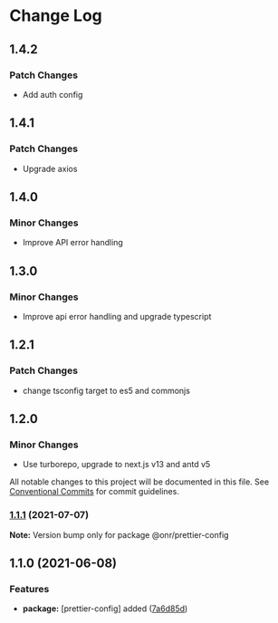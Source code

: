 # Change Log

## 1.4.2

### Patch Changes

- Add auth config

## 1.4.1

### Patch Changes

- Upgrade axios

## 1.4.0

### Minor Changes

- Improve API error handling

## 1.3.0

### Minor Changes

- Improve api error handling and upgrade typescript

## 1.2.1

### Patch Changes

- change tsconfig target to es5 and commonjs

## 1.2.0

### Minor Changes

- Use turborepo, upgrade to next.js v13 and antd v5

All notable changes to this project will be documented in this file.
See [Conventional Commits](https://conventionalcommits.org) for commit guidelines.

### [1.1.1](https://github.com/onramplab/onr-react-ui/compare/@onr/prettier-config@1.1.0...@onr/prettier-config@1.1.1) (2021-07-07)

**Note:** Version bump only for package @onr/prettier-config

## 1.1.0 (2021-06-08)

### Features

- **package:** [prettier-config] added ([7a6d85d](https://github.com/onramplab/onr-react-ui/commit/7a6d85d8043db0893aba56556b290a7a76918d88))
